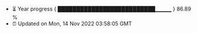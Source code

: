 - ⏳ Year progress { ██████████████████████████▁▁▁▁ } 86.89 %
- ⏰ Updated on Mon, 14 Nov 2022 03:58:05 GMT

